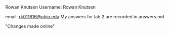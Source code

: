 Rowan Knutsen
Username: Rowan Knutsen

email: rk011616@ohio.edu
My answers for lab 2 are recorded in answers.md

"Changes made online"
